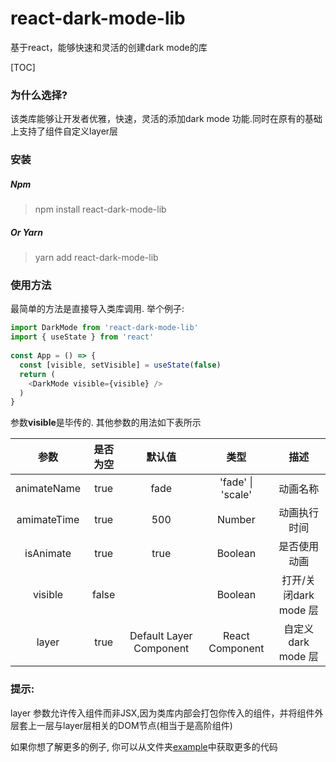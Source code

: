 # react-dark-mode-lib
基于react，能够快速和灵活的创建dark mode的库

[TOC]

### 为什么选择?

该类库能够让开发者优雅，快速，灵活的添加dark mode 功能.同时在原有的基础上支持了组件自定义layer层



### 安装

##### Npm

> npm install react-dark-mode-lib

##### Or Yarn

> yarn add react-dark-mode-lib



### 使用方法

最简单的方法是直接导入类库调用. 举个例子:

```javascript
import DarkMode from 'react-dark-mode-lib'
import { useState } from 'react'
  
const App = () => {
  const [visible, setVisible] = useState(false) 
  return (
    <DarkMode visible={visible} />
  )
}
```

参数**visible**是毕传的. 其他参数的用法如下表所示

|     参数      | 是否为空  |           默认值           |        类型         |        描述        |
| :---------: | :---: | :---------------------: | :---------------: | :--------------: |
| animateName | true  |          fade           | 'fade' \| 'scale' |       动画名称       |
| amimateTime | true  |           500           |      Number       |      动画执行时间      |
|  isAnimate  | true  |          true           |      Boolean      |      是否使用动画      |
|   visible   | false |                         |      Boolean      | 打开/关闭dark mode 层 |
|    layer    | true  | Default Layer Component |  React Component  | 自定义 dark mode  层 |



### 提示:

layer 参数允许传入组件而非JSX,因为类库内部会打包你传入的组件，并将组件外层套上一层与layer层相关的DOM节点(相当于是高阶组件)



如果你想了解更多的例子, 你可以从文件夹[example](https://github.com/leslieSie/react-dark-mode-lib)中获取更多的代码



